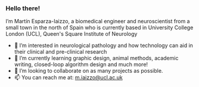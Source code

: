 ### **Hello there!**
I’m Martín Esparza-Iaizzo, a biomedical engineer and neuroscientist from a small town in the north of Spain who is currently based in University College London (UCL), Queen's Square Institute of Neurology
- 👀 I’m interested in neurological pathology and how technology can aid in their clinical and pre-clinical research
- 🌱 I’m currently learning graphic design, animal methods, academic writing, closed-loop algorithm design and much more!
- 💞️ I’m looking to collaborate on as many projects as possible. 
- 📫 You can reach me at: m.iaizzo@ucl.ac.uk

<!---
martinesparza/martinesparza is a ✨ special ✨ repository because its `README.md` (this file) appears on your GitHub profile.
You can click the Preview link to take a look at your changes.
--->
